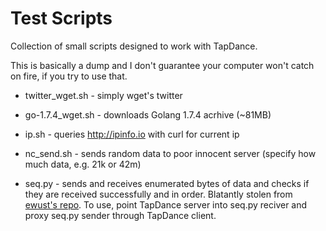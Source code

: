 # Test Scripts

Collection of small scripts designed to work with TapDance.

This is basically a dump and I don't guarantee your computer won't catch
on fire, if you try to use that.

 * twitter_wget.sh - simply wget's twitter

 * go-1.7.4_wget.sh - downloads Golang 1.7.4 acrhive (~81MB)

 * ip.sh - queries http://ipinfo.io with curl for current ip

 * nc_send.sh - sends random data to poor innocent server
   (specify how much data, e.g. 21k or 42m)

 * seq.py - sends and receives enumerated bytes of data and checks if they are
   received successfully and in order. Blatantly stolen from
   [ewust's repo](https://github.com/ewust/sendseq).
   To use, point TapDance server into seq.py reciver
   and proxy seq.py sender through TapDance client.

